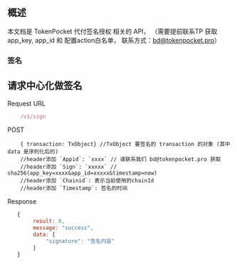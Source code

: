 ## 概述
本文档是 TokenPocket 代付签名授权 相关的 API， （需要提前联系TP 获取app_key, app_id 和 配置action白名单， 联系方式：bd@tokenpocket.pro）

### 签名

## 请求中心化做签名
Request URL
```javascript
    /v1/sign
```
POST
```golang
    { transaction: TxObject} //TxObject 要签名的 transaction 的对象 (其中data 是序列化后的)
    //header添加 `Appid`: `xxxx` // 请联系我们 bd@tokenpocket.pro 获取
    //header添加 `Sign`: `xxxxx` // sha256(app_key=xxxx&app_id=xxxxx&timestamp=now)
    //header添加 `Chainid`: 表示当前使用的chainId
    //header添加 `Timestamp`: 签名的时间
```
Response
```javascript
   {
        result: 0,
        message: "success",
        data: {
            "signature": "签名内容"
        }
   }
```
